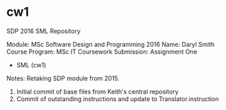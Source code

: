 # cw1
SDP 2016 SML Repository

Module: MSc Software Design and Programming 2016 
Name: Daryl Smith
Course Program: MSc IT
Coursework Submission: Assignment One
 - SML (cw1) 

Notes:
Retaking SDP module from 2015.

1. Initial commit of base files from Keith's central repository
2. Commit of outstanding instructions and update to Translator.instruction
